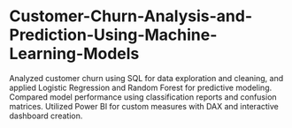 # Customer-Churn-Analysis-and-Prediction-Using-Machine-Learning-Models
Analyzed customer churn using SQL for data exploration and cleaning, and applied Logistic Regression and Random Forest for predictive modeling. Compared model performance using classification reports and confusion matrices. Utilized Power BI for custom measures with DAX and interactive dashboard creation.
